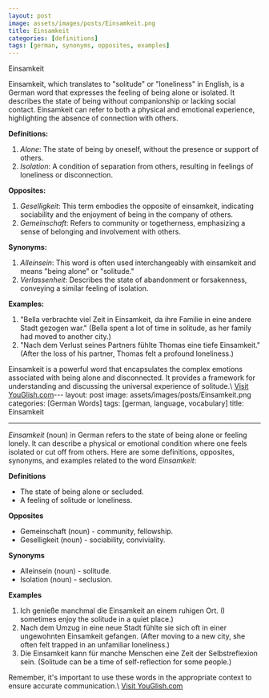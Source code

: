 ```yaml
---
layout: post
image: assets/images/posts/Einsamkeit.png
title: Einsamkeit
categories: [definitions]
tags: [german, synonyms, opposites, examples]
---
```


Einsamkeit

Einsamkeit, which translates to "solitude" or "loneliness" in English, is a German word that expresses the feeling of being alone or isolated. It describes the state of being without companionship or lacking social contact. Einsamkeit can refer to both a physical and emotional experience, highlighting the absence of connection with others.

**Definitions:**

1. *Alone*: The state of being by oneself, without the presence or support of others.
2. *Isolation*: A condition of separation from others, resulting in feelings of loneliness or disconnection.

**Opposites:**

1. *Geselligkeit*: This term embodies the opposite of einsamkeit, indicating sociability and the enjoyment of being in the company of others.
2. *Gemeinschaft*: Refers to community or togetherness, emphasizing a sense of belonging and involvement with others.

**Synonyms:**

1. *Alleinsein*: This word is often used interchangeably with einsamkeit and means "being alone" or "solitude."
2. *Verlassenheit*: Describes the state of abandonment or forsakenness, conveying a similar feeling of isolation.

**Examples:**

1. "Bella verbrachte viel Zeit in Einsamkeit, da ihre Familie in eine andere Stadt gezogen war." (Bella spent a lot of time in solitude, as her family had moved to another city.)
2. "Nach dem Verlust seines Partners fühlte Thomas eine tiefe Einsamkeit." (After the loss of his partner, Thomas felt a profound loneliness.)

Einsamkeit is a powerful word that encapsulates the complex emotions associated with being alone and disconnected. It provides a framework for understanding and discussing the universal experience of solitude.\ <a id="yg-widget-0" class="youglish-widget" data-query="Einsamkeit" data-lang="german" data-components="8412" data-auto-start="0" data-bkg-color="theme_light" data-title="How%20to%20pronounce%20Einsamkeit%20in%20German"  rel="nofollow" href="https://youglish.com">Visit YouGlish.com</a><script async src="https://youglish.com/public/emb/widget.js" charset="utf-8"></script>---
layout: post
image: assets/images/posts/Einsamkeit.png
categories: [German Words]
tags: [german, language, vocabulary]
title: Einsamkeit

---

*Einsamkeit* (noun) in German refers to the state of being alone or feeling lonely. It can describe a physical or emotional condition where one feels isolated or cut off from others. Here are some definitions, opposites, synonyms, and examples related to the word *Einsamkeit*:

**Definitions**

- The state of being alone or secluded.
- A feeling of solitude or loneliness.

**Opposites**

- Gemeinschaft (noun) - community, fellowship.
- Geselligkeit (noun) - sociability, conviviality.

**Synonyms**

- Alleinsein (noun) - solitude.
- Isolation (noun) - seclusion.

**Examples**

1. Ich genieße manchmal die Einsamkeit an einem ruhigen Ort. (I sometimes enjoy the solitude in a quiet place.)
2. Nach dem Umzug in eine neue Stadt fühlte sie sich oft in einer ungewohnten Einsamkeit gefangen. (After moving to a new city, she often felt trapped in an unfamiliar loneliness.)
3. Die Einsamkeit kann für manche Menschen eine Zeit der Selbstreflexion sein. (Solitude can be a time of self-reflection for some people.)

Remember, it's important to use these words in the appropriate context to ensure accurate communication.\ <a id="yg-widget-0" class="youglish-widget" data-query="Einsamkeit" data-lang="german" data-components="8412" data-auto-start="0" data-bkg-color="theme_light" data-title="How%20to%20pronounce%20Einsamkeit%20in%20German"  rel="nofollow" href="https://youglish.com">Visit YouGlish.com</a><script async src="https://youglish.com/public/emb/widget.js" charset="utf-8"></script>